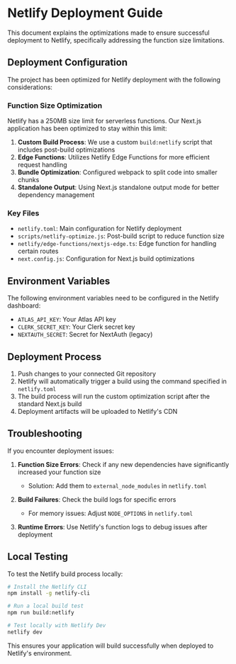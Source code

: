 # Netlify Deployment Guide

This document explains the optimizations made to ensure successful deployment to Netlify, specifically addressing the function size limitations.

## Deployment Configuration

The project has been optimized for Netlify deployment with the following considerations:

### Function Size Optimization

Netlify has a 250MB size limit for serverless functions. Our Next.js application has been optimized to stay within this limit:

1. **Custom Build Process**: We use a custom `build:netlify` script that includes post-build optimizations
2. **Edge Functions**: Utilizes Netlify Edge Functions for more efficient request handling
3. **Bundle Optimization**: Configured webpack to split code into smaller chunks
4. **Standalone Output**: Using Next.js standalone output mode for better dependency management

### Key Files

- `netlify.toml`: Main configuration for Netlify deployment
- `scripts/netlify-optimize.js`: Post-build script to reduce function size
- `netlify/edge-functions/nextjs-edge.ts`: Edge function for handling certain routes
- `next.config.js`: Configuration for Next.js build optimizations

## Environment Variables

The following environment variables need to be configured in the Netlify dashboard:

- `ATLAS_API_KEY`: Your Atlas API key
- `CLERK_SECRET_KEY`: Your Clerk secret key
- `NEXTAUTH_SECRET`: Secret for NextAuth (legacy)

## Deployment Process

1. Push changes to your connected Git repository
2. Netlify will automatically trigger a build using the command specified in `netlify.toml`
3. The build process will run the custom optimization script after the standard Next.js build
4. Deployment artifacts will be uploaded to Netlify's CDN

## Troubleshooting

If you encounter deployment issues:

1. **Function Size Errors**: Check if any new dependencies have significantly increased your function size
   - Solution: Add them to `external_node_modules` in `netlify.toml`

2. **Build Failures**: Check the build logs for specific errors
   - For memory issues: Adjust `NODE_OPTIONS` in `netlify.toml`

3. **Runtime Errors**: Use Netlify's function logs to debug issues after deployment

## Local Testing

To test the Netlify build process locally:

```bash
# Install the Netlify CLI
npm install -g netlify-cli

# Run a local build test
npm run build:netlify

# Test locally with Netlify Dev
netlify dev
```

This ensures your application will build successfully when deployed to Netlify's environment.
